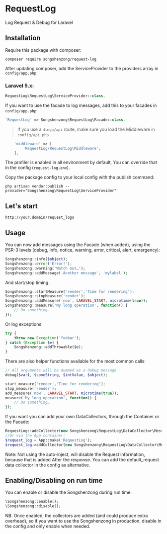 # RequestLog

Log Request & Debug for Laravel

## Installation

Require this package with composer:

```shell
composer require songshenzong/request-log
```

After updating composer, add the ServiceProvider to the providers array in `config/app.php`

### Laravel 5.x:

```php
RequestLog\RequestLog\ServiceProvider::class,
```

If you want to use the facade to log messages, add this to your facades in `config/app.php`:

```php
'RequestLog' => Songshenzong\RequestLog\Facade::class,
```

> If you use a `dingo/api` route, make sure you load the Middleware in `config/api.php`.
```php
    'middleware' => [
        'RequestLog\RequestLog\Middleware',
    ],
```





The profiler is enabled in all environment by default, You can override that in the config (`request-log.env`).



Copy the package config to your local config with the publish command:

```shell
php artisan vendor:publish --provider="Songshenzong\RequestLog\ServiceProvider"
```
## Let's start
```
http://your.domain/request_logs
```

## Usage

You can now add messages using the Facade (when added), using the PSR-3 levels (debug, info, notice, warning, error, critical, alert, emergency):

```php
Songshenzong::info($object);
Songshenzong::error('Error!');
Songshenzong::warning('Watch out…');
Songshenzong::addMessage('Another message', 'mylabel');
```

And start/stop timing:

```php
Songshenzong::startMeasure('render','Time for rendering');
Songshenzong::stopMeasure('render');
Songshenzong::addMeasure('now', LARAVEL_START, microtime(true));
Songshenzong::measure('My long operation', function() {
    // Do something…
});
```

Or log exceptions:

```php
try {
    throw new Exception('foobar');
} catch (Exception $e) {
    Songshenzong::addThrowable($e);
}
```

There are also helper functions available for the most common calls:

```php
// All arguments will be dumped as a debug message
debug($var1, $someString, $intValue, $object);

start_measure('render','Time for rendering');
stop_measure('render');
add_measure('now', LARAVEL_START, microtime(true));
measure('My long operation', function() {
    // Do something…
});
```

If you want you can add your own DataCollectors, through the Container or the Facade:

```php
RequestLog::addCollector(new Songshenzong\RequestLog\DataCollector\MessagesCollector('my_messages'));
//Or via the App container:
$request_log = App::make('RequestLog');
$request_log->addCollector(new Songshenzong\RequestLog\DataCollector\MessagesCollector('my_messages'));
```



Note: Not using the auto-inject, will disable the Request information, because that is added After the response.
You can add the default_request data collector in the config as alternative.

## Enabling/Disabling on run time
You can enable or disable the Songshenzong during run time.

```php
\Songshenzong::enable();
\Songshenzong::disable();
```

NB. Once enabled, the collectors are added (and could produce extra overhead), so if you want to use the Songshenzong in production, disable in the config and only enable when needed.
